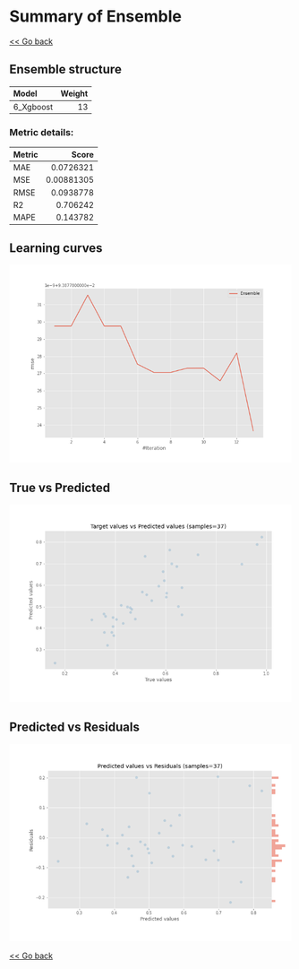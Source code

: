 # Summary of Ensemble

[<< Go back](../README.md)


## Ensemble structure
| Model     |   Weight |
|:----------|---------:|
| 6_Xgboost |       13 |

### Metric details:
| Metric   |      Score |
|:---------|-----------:|
| MAE      | 0.0726321  |
| MSE      | 0.00881305 |
| RMSE     | 0.0938778  |
| R2       | 0.706242   |
| MAPE     | 0.143782   |



## Learning curves
![Learning curves](learning_curves.png)
## True vs Predicted

![True vs Predicted](true_vs_predicted.png)


## Predicted vs Residuals

![Predicted vs Residuals](predicted_vs_residuals.png)



[<< Go back](../README.md)
